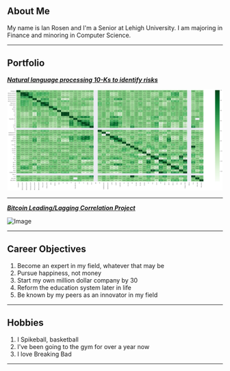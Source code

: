 ## About Me

My name is Ian Rosen and I'm a Senior at Lehigh University. I am majoring in Finance and minoring in Computer Science.
<!-- Upload your own photo and change the path -->

---

## Portfolio

<!-- You can link to other websites, PDFs in this repo, and other pages in this repo -->

_**[Natural language processing 10-Ks to identify risks](analysis_report)**_

<img src="images/output_32_1.png?raw=true"/>

---

_**[Bitcoin Leading/Lagging Correlation Project](Final_Report)**_

![Image](https://www.google.com/url?sa=i&url=https%3A%2F%2Fsdsclub.com%2Fwhat-data-science-and-big-data-can-tell-about-bitcoin%2F&psig=AOvVaw3pB_yumoJIQAOwhPriLTO-&ust=1666108561040000&source=images&cd=vfe&ved=0CAwQjRxqFwoTCLifyqDQ5_oCFQAAAAAdAAAAABAD)

---

## Career Objectives

1. Become an expert in my field, whatever that may be
2. Pursue happiness, not money
3. Start my own million dollar company by 30
4. Reform the education system later in life
5. Be known by my peers as an innovator in my field

---

## Hobbies

1. I Spikeball, basketball
2. I've been going to the gym for over a year now
3. I love Breaking Bad

---
<!-- Remove above link if you don't want to attibute -->
